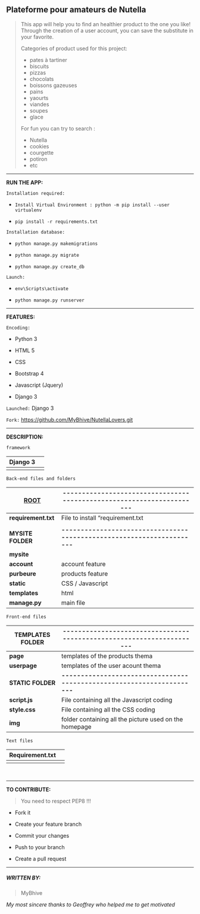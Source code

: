 ## ****Plateforme pour amateurs de Nutella****

> This app will help you to find an healthier product to the one you like! Through the creation of a user account, you can save the substitute in your favorite.
>
> Categories of product used for this project:
>
> - pates à tartiner
> - biscuits
> - pizzas
> - chocolats
> - boissons gazeuses
> - pains
> - yaourts
> - viandes
> - soupes
> - glace
>
> For fun you can try to search : 
>
> - Nutella
> - cookies
> - courgette
> - potiron
> - etc

---------------------------------------------------------------------------------------------

[]()**RUN THE APP:**

`Installation required:`

- ```
  Install Virtual Environment : python -m pip install --user virtualenv
  ```

- ```
  pip install -r requirements.txt
  ```



`Installation database:`

- ```
  python manage.py makemigrations
  ```

- ```
  python manage.py migrate
  ```

- ```
  python manage.py create_db
  ```

  

`Launch:`

- ```
  env\Scripts\activate
  ```

- ```
  python manage.py runserver
  ```


----------------------------------------------------------------------------------------------

[]()**FEATURES:**

`Encoding:`

- Python 3

- HTML 5

- CSS

- Bootstrap 4

- Javascript (Jquery)

- Django 3

  

`Launched:`
Django 3



`Fork:`
https://github.com/MyBhive/NutellaLovers.git

-----------------------------------------------------------------------------------------------

[]()**DESCRIPTION:**

`framework`

| Django 3 |      |
| -------- | ---- |
|          |      |

`Back-end files and folders`

| [ROOT]()              | --------------------------------------------------------------------- |
| --------------------- | ------------------------------------------------------------ |
| **requirement.txt**   | File to install “requirement.txt                             |
|                       |                                                              |
| **MYSITE FOLDER**[]() | **---------------------------------------------------------------------** |
| **mysite**            |                                                              |
| **account**           | account feature                                              |
| **purbeure**          | products feature                                             |
| **static**            | CSS / Javascript                                             |
| **templates**         | html                                                         |
| **manage.py**         | main file                                                    |

`Front-end files`

| **TEMPLATES FOLDER**[]() | --------------------------------------------------------------------- |
| ------------------------ | ------------------------------------------------------------ |
| **page**                 | templates of the products thema                              |
| **userpage**             | templates of the user acount thema                           |
| **STATIC FOLDER**[]()    | **---------------------------------------------------------------------** |
| **script.js**            | File containing all the Javascript coding                    |
| **style.css**            | File containing all the CSS coding                           |
| **img**                  | folder containing all the picture used on the homepage       |

`Text files`

| **Requirement.txt** |      |
| ------------------- | ---- |
|                     |      |

​	



----------------------------------------------------------------------------------------------

[]()**TO CONTRIBUTE:** 

> You need to respect PEP8 !!!  

- Fork it 

- Create your feature branch

- Commit your changes

- Push to your branch 

- Create a pull request

-----------------------------------------------------------------------------------------------

##### []()**WRITTEN BY:**

> MyBhive 

*My most sincere thanks to Geoffrey who helped me to get motivated* 